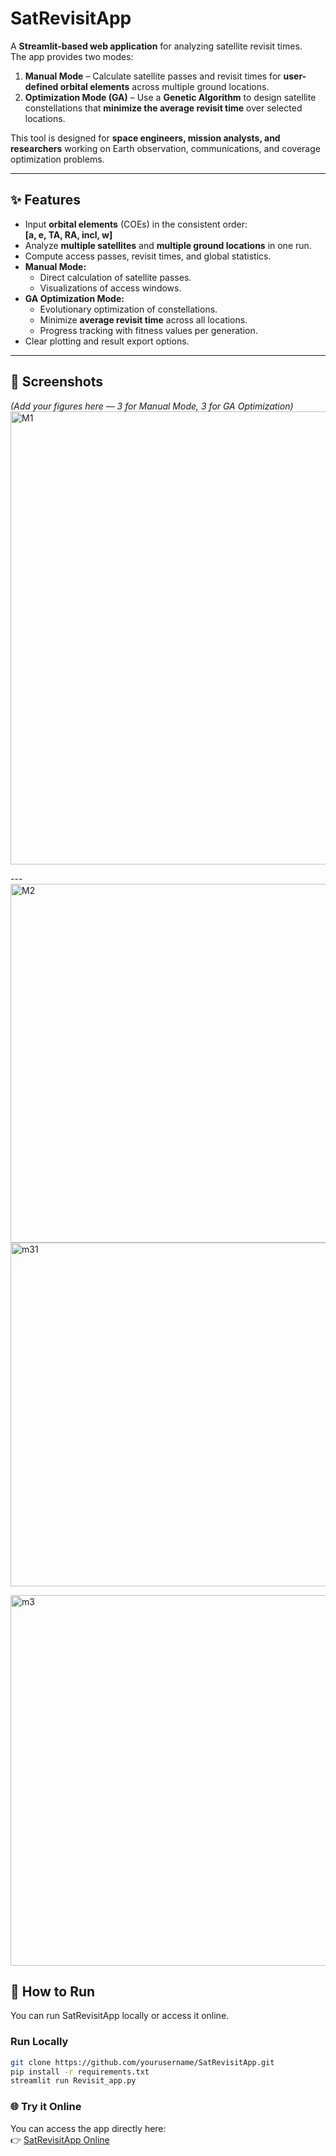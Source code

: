 # SatRevisitApp

A **Streamlit-based web application** for analyzing satellite revisit times.  
The app provides two modes:  

1. **Manual Mode** – Calculate satellite passes and revisit times for **user-defined orbital elements** across multiple ground locations.  
2. **Optimization Mode (GA)** – Use a **Genetic Algorithm** to design satellite constellations that **minimize the average revisit time** over selected locations.  

This tool is designed for **space engineers, mission analysts, and researchers** working on Earth observation, communications, and coverage optimization problems.  

---

## ✨ Features

- Input **orbital elements** (COEs) in the consistent order:  
  **[a, e, TA, RA, incl, w]**  
- Analyze **multiple satellites** and **multiple ground locations** in one run.  
- Compute access passes, revisit times, and global statistics.  
- **Manual Mode:**  
  - Direct calculation of satellite passes.  
  - Visualizations of access windows.  
- **GA Optimization Mode:**  
  - Evolutionary optimization of constellations.  
  - Minimize **average revisit time** across all locations.  
  - Progress tracking with fitness values per generation.  
- Clear plotting and result export options.  

---

## 📸 Screenshots  

*(Add your figures here — 3 for Manual Mode, 3 for GA Optimization)*  
<img width="1366" height="725" alt="M1" src="https://github.com/user-attachments/assets/2fd1a019-fc77-49f8-8b4b-e286530b350b" />

---<img width="1361" height="574" alt="M2" src="https://github.com/user-attachments/assets/26617d18-4984-41fa-9efa-5662013634e7" />
<img width="1366" height="550" alt="m31" src="https://github.com/user-attachments/assets/52430ad8-34d7-41ab-bdb0-fce22b14533b" />

<img width="1365" height="593" alt="m3" src="https://github.com/user-attachments/assets/8d4e9c22-af30-46a1-a142-ee2f18e20962" />

## 🚀 How to Run

You can run SatRevisitApp locally or access it online.  

### Run Locally  
```bash
git clone https://github.com/yourusername/SatRevisitApp.git
pip install -r requirements.txt
streamlit run Revisit_app.py
```
### 🌐 Try it Online

You can access the app directly here:  
👉 [SatRevisitApp Online](https://ali-almorshdy-satrevisitapp-revisit-app-rvf9ln.streamlit.app/)

